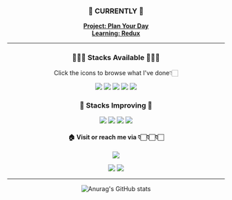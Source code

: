 <h3 align="center"> 📌 CURRENTLY 👀 </h3>
<div align="center">
  <p>
    <strong>
      <a href="https://github.com/WilleLee/plan-your-day">Project: Plan Your Day</a>
    </strong>
    <br>
    <strong>
      <a href="https://github.com/WilleLee/redux-practice">Learning: Redux</a>
    </strong>
  </p>
</div>

---



<!---
WilleLee/WilleLee is a ✨ special ✨ repository because its `README.md` (this file) appears on your GitHub profile.
You can click the Preview link to take a look at your changes.
--->





<h3 align="center">🧑🏻‍💻 Stacks Available 🧑🏻‍💻</h3>
<p align="center">Click the icons to browse what I've done👇🏻</p>

<div align="center">
  <img src="https://img.shields.io/badge/HTML-E34F26?style=flat-square&logo=HTML5&logoColor=FFFFFF"/>
  <a href="https://willelee.github.io/nomadKokoatalk/" target="_blank"><img src="https://img.shields.io/badge/CSS-1572B6?style=flat-square&logo=CSS3&logoColor=FFFFFF"/></a>
  <a href="https://willelee.github.io/" target="_blank"><img src="https://img.shields.io/badge/JavaScript-F7DF1E?style=flat-square&logo=JavaScript&logoColor=FFFFFF"/></a>
  <a href="https://willelee.github.io/practice-react-shop/" target="_blank"><img src="https://img.shields.io/badge/React-61DAFB?style=flat-square&logo=React&logoColor=FFFFFF"/></a>
  <a href="https://github.com/WilleLee/sass-practice" target="_blank"><img src="https://img.shields.io/badge/Sass-CC6699?style=flat-square&logo=Sass&logoColor=FFFFFF"/></a>
</div>


<h3 align="center">📝 Stacks Improving 📝</h3>

<div align="center">
  <a href="https://github.com/WilleLee/redux-practice" target="_blank"><img src="https://img.shields.io/badge/Redux-764ABC?style=flat-square&logo=Redux&logoColor=FFFFFF"/></a>
  <a href="https://github.com/WilleLee/typescript-class" target="_blank"><img src="https://img.shields.io/badge/TypeScript-3178C6?style=flat-square&logo=TypeScript&logoColor=FFFFFF"/></a>
  <a href="https://github.com/WilleLee/practice-wetube" target="_blank"><img src="https://img.shields.io/badge/Express-000000?style=flat-square&logo=Express&logoColor=FFFFFF"/></a>
  <a href="https://replit.com/@WilleLee/" target="_blank"><img src="https://img.shields.io/badge/Python-3776AB?style=flat-square&logo=Python&logoColor=FFFFFF"/></a>
</div>




<h4 align="center">🏠 Visit or reach me via 👇🏻👇🏻👇🏻</h4>

<div align="center">
  <a href="mailto:1992season@gmail.com" target="_blank"><img src="https://img.shields.io/badge/1992season@gmail.com-EA4335?style=flat-square&logo=Gmail&logoColor=FFFFFF"/></a>
  
  <a href="https://github.com/WilleLee" target="_blank"><img src="https://img.shields.io/badge/GitHub-181717?style=flat-square&logo=GitHub&logoColor=FFFFFF"/></a>
  <a href="https://medium.com/@1992season" target="_blank"><img src="https://img.shields.io/badge/Medium-000000?style=flat-square&logo=Medium&logoColor=FFFFFF"/></a>
</div>

---


<div align="center">

![Anurag's GitHub stats](https://github-readme-stats.vercel.app/api?username=WilleLee&show_icons=true&theme=dark)
  
</div>
